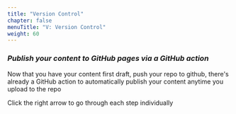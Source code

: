 ```yaml
---
title: "Version Control"
chapter: false
menuTitle: "V: Version Control"
weight: 60
---
```


### ***Publish your content to GitHub pages via a GitHub action***

Now that you have your content first draft, push your repo to github, there's already a GitHub action to automatically publish your content anytime you upload to the repo

Click the right arrow to go through each step individually
